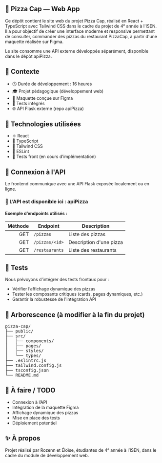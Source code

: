 ## 🍕 Pizza Cap — Web App
Ce dépôt contient le site web du projet Pizza Cap, réalisé en React + TypeScript avec Tailwind CSS dans le cadre du projet de 4ᵉ année à l'ISEN.
Il a pour objectif de créer une interface moderne et responsive permettant de consulter, commander des pizzas du restaurant PizzaCap, à partir d'une maquette réalisée sur Figma.

Le site consomme une API externe développée séparément, disponible dans le dépôt apiPizza.

## 🧠 Contexte
- 🕓 Durée de développement : 16 heures
- 🎓 Projet pédagogique (développement web)
- 🎨 Maquette conçue sur Figma
- 🧪 Tests intégrés
- 🌐 API Flask externe (repo apiPizza)

## 🚀 Technologies utilisées
- ⚛️ React
- 🧠 TypeScript
- 💨 Tailwind CSS
- 📏 ESLint
- 🧪 Tests front (en cours d'implémentation)

## 📡 Connexion à l'API
Le frontend communique avec une API Flask exposée localement ou en ligne.
### 🔗 L’API est disponible ici : apiPizza

#### Exemple d’endpoints utilisés :
| Méthode | Endpoint               | Description                        |
|--------:|------------------------|------------------------------------|
| GET     | `/pizzas`              | Liste des pizzas                   |
| GET     | `/pizzas/<id>`         | Description d'une pizza            |
| GET     | `/restaurants`         | Liste des restaurants              |


## 🧪 Tests
Nous prévoyons d’intégrer des tests frontaux pour :
- Vérifier l’affichage dynamique des pizzas
- Tester les composants critiques (cards, pages dynamiques, etc.)
- Garantir la robustesse de l'intégration API

## 📂 Arborescence (à modifier à la fin du projet)
<pre>
pizza-cap/
├── public/
├── src/
│   ├── components/
│   ├── pages/
│   ├── styles/
│   └── types/
├── .eslintrc.js
├── tailwind.config.js
├── tsconfig.json
└── README.md</pre>

## 🎯 À faire / TODO
- Connexion à l’API
- Intégration de la maquette Figma
- Affichage dynamique des pizzas
- Mise en place des tests
- Déploiement potentiel

## ✨ À propos
Projet réalisé par Rozenn et Éloïse, étudiantes de 4ᵉ année à l’ISEN, dans le cadre du module de développement web.
